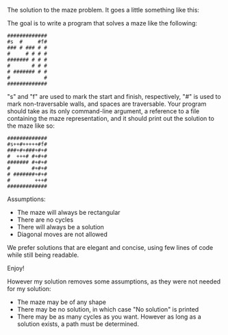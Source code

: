 The solution to the maze problem. It goes a little something like this:

The goal is to write a program that solves a maze like the following:

    #############
    #s  #     #f#
    ### # ### # #
    #     # # # #
    ####### # # #
    #       # # #
    # ####### # #
    #           #
    #############

"s" and "f" are used to mark the start and finish, respectively, "#" is used to mark non-traversable walls, and spaces are traversable. Your program should take as its only command-line argument, a reference to a file containing the maze representation, and it should print out the solution to the maze like so:

    #############
    #s++#+++++#f#
    ###+#+###+#+#
    #  +++# #+#+#
    ####### #+#+#
    #       #+#+#
    # #######+#+#
    #        +++#
    #############

Assumptions:

* The maze will always be rectangular
* There are no cycles
* There will always be a solution
* Diagonal moves are not allowed

We prefer solutions that are elegant and concise, using few lines of code while still being readable.

Enjoy!


However my solution removes some assumptions, as they were not needed for my solution:

* The maze may be of any shape
* There may be no solution, in which case "No solution" is printed
* There may be as many cycles as you want. However as long as a solution exists, a path must be determined.
